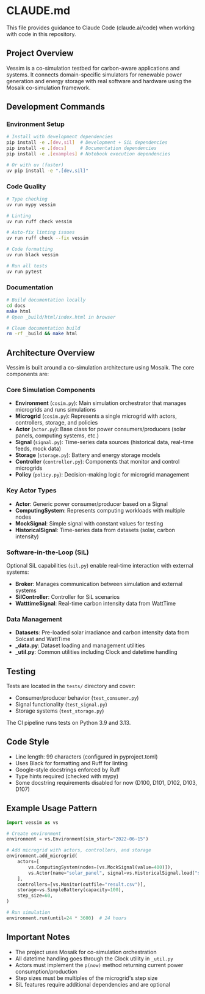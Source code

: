 # CLAUDE.md

This file provides guidance to Claude Code (claude.ai/code) when working with code in this repository.

## Project Overview

Vessim is a co-simulation testbed for carbon-aware applications and systems. It connects domain-specific simulators for renewable power generation and energy storage with real software and hardware using the Mosaik co-simulation framework.

## Development Commands

### Environment Setup
```bash
# Install with development dependencies
pip install -e .[dev,sil]  # Development + SiL dependencies
pip install -e .[docs]     # Documentation dependencies
pip install -e .[examples] # Notebook execution dependencies

# Or with uv (faster)
uv pip install -e ".[dev,sil]"
```

### Code Quality
```bash
# Type checking
uv run mypy vessim

# Linting 
uv run ruff check vessim

# Auto-fix linting issues
uv run ruff check --fix vessim

# Code formatting
uv run black vessim

# Run all tests
uv run pytest
```

### Documentation
```bash
# Build documentation locally
cd docs
make html
# Open _build/html/index.html in browser

# Clean documentation build
rm -rf _build && make html
```

## Architecture Overview

Vessim is built around a co-simulation architecture using Mosaik. The core components are:

### Core Simulation Components
- **Environment** (`cosim.py`): Main simulation orchestrator that manages microgrids and runs simulations
- **Microgrid** (`cosim.py`): Represents a single microgrid with actors, controllers, storage, and policies
- **Actor** (`actor.py`): Base class for power consumers/producers (solar panels, computing systems, etc.)
- **Signal** (`signal.py`): Time-series data sources (historical data, real-time feeds, mock data)
- **Storage** (`storage.py`): Battery and energy storage models
- **Controller** (`controller.py`): Components that monitor and control microgrids
- **Policy** (`policy.py`): Decision-making logic for microgrid management

### Key Actor Types
- **Actor**: Generic power consumer/producer based on a Signal
- **ComputingSystem**: Represents computing workloads with multiple nodes
- **MockSignal**: Simple signal with constant values for testing
- **HistoricalSignal**: Time-series data from datasets (solar, carbon intensity)

### Software-in-the-Loop (SiL)
Optional SiL capabilities (`sil.py`) enable real-time interaction with external systems:
- **Broker**: Manages communication between simulation and external systems
- **SilController**: Controller for SiL scenarios
- **WatttimeSignal**: Real-time carbon intensity data from WattTime

### Data Management
- **Datasets**: Pre-loaded solar irradiance and carbon intensity data from Solcast and WattTime
- **_data.py**: Dataset loading and management utilities
- **_util.py**: Common utilities including Clock and datetime handling

## Testing

Tests are located in the `tests/` directory and cover:
- Consumer/producer behavior (`test_consumer.py`)
- Signal functionality (`test_signal.py`) 
- Storage systems (`test_storage.py`)

The CI pipeline runs tests on Python 3.9 and 3.13.

## Code Style

- Line length: 99 characters (configured in pyproject.toml)
- Uses Black for formatting and Ruff for linting
- Google-style docstrings enforced by Ruff
- Type hints required (checked with mypy)
- Some docstring requirements disabled for now (D100, D101, D102, D103, D107)

## Example Usage Pattern

```python
import vessim as vs

# Create environment
environment = vs.Environment(sim_start="2022-06-15")

# Add microgrid with actors, controllers, and storage
environment.add_microgrid(
    actors=[
        vs.ComputingSystem(nodes=[vs.MockSignal(value=400)]),
        vs.Actor(name="solar_panel", signal=vs.HistoricalSignal.load("solcast2022_global", column="Berlin"))
    ],
    controllers=[vs.Monitor(outfile="result.csv")],
    storage=vs.SimpleBattery(capacity=100),
    step_size=60,
)

# Run simulation
environment.run(until=24 * 3600)  # 24 hours
```

## Important Notes

- The project uses Mosaik for co-simulation orchestration
- All datetime handling goes through the Clock utility in `_util.py`
- Actors must implement the `p(now)` method returning current power consumption/production
- Step sizes must be multiples of the microgrid's step size
- SiL features require additional dependencies and are optional